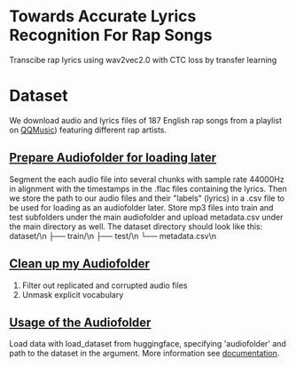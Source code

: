 # Towards Accurate Lyrics Recognition For Rap Songs
Transcibe rap lyrics using wav2vec2.0 with CTC loss by transfer learning

# Dataset
We download audio and lyrics files of 187 English rap songs from a playlist on [QQMusic](https://c6.y.qq.com/base/fcgi-bin/u?__=AdOgRqZ)) featuring different rap artists. 

## [Prepare Audiofolder for loading later](https://github.com/xinyueli2896/raptranscription/blob/main/loader_prepare.ipynb)
Segment the each audio file into several chunks with sample rate 44000Hz in alignment with the timestamps in the .flac files containing the lyrics. Then we store the path to our audio files and their "labels" (lyrics) in a .csv file to be used for loading as an audiofolder later.
Store mp3 files into train and test subfolders under the main audiofolder and upload metadata.csv under the main directory as well.
The dataset directory should look like this:
dataset/\n
├── train/\n
├── test/\n
└── metadata.csv\n

## [Clean up my Audiofolder](https://github.com/xinyueli2896/raptranscription/blob/main/loader_clean.ipynb)
1. Filter out replicated and corrupted audio files
2. Unmask explicit vocabulary

## [Usage of the Audiofolder](https://github.com/xinyueli2896/raptranscription/blob/main/dataloader.ipynb)
Load data with load_dataset from huggingface, specifying 'audiofolder' and path to the dataset in the argument. More information see [documentation](https://huggingface.co/docs/datasets/audio_dataset#audiofolder).
